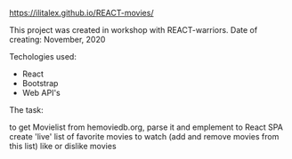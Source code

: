 https://ilitalex.github.io/REACT-movies/

This project was created in workshop with REACT-warriors. Date of creating: November, 2020

Techologies used: 
- React 
- Bootstrap 
- Web API's

The task:

to get Movielist from hemoviedb.org, parse it and emplement to React SPA
create 'live' list of favorite movies to watch (add and remove movies from this list)
like or dislike movies
